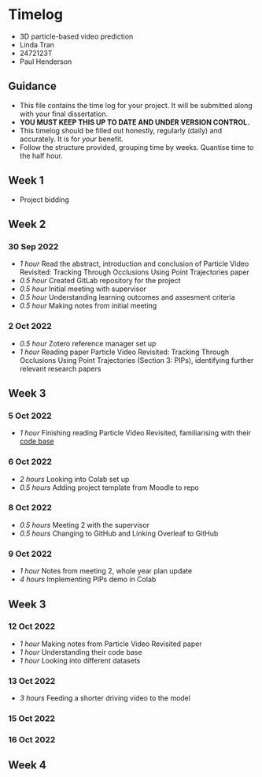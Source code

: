 # Timelog

* 3D particle-based video prediction
* Linda Tran
* 2472123T
* Paul Henderson

## Guidance

* This file contains the time log for your project. It will be submitted along with your final dissertation.
* **YOU MUST KEEP THIS UP TO DATE AND UNDER VERSION CONTROL.**
* This timelog should be filled out honestly, regularly (daily) and accurately. It is for *your* benefit.
* Follow the structure provided, grouping time by weeks.  Quantise time to the half hour.

## Week 1

* Project bidding 

## Week 2

### 30 Sep 2022

* *1 hour* Read the abstract, introduction and conclusion of Particle Video Revisited: Tracking Through Occlusions Using Point Trajectories paper
* *0.5 hour* Created GitLab repository for the project
* *0.5 hour* Initial meeting with supervisor
* *0.5 hour* Understanding learning outcomes and assesment criteria
* *0.5 hour* Making notes from initial meeting

### 2 Oct 2022
* *0.5 hour* Zotero reference manager set up
* *1 hour* Reading paper Particle Video Revisited: Tracking Through Occlusions Using Point Trajectories (Section 3: PIPs), identifying further relevant research papers

## Week 3

### 5 Oct 2022
* *1 hour* Finishing reading Particle Video Revisited, familiarising with their [code base](https://github.com/aharley/pips)

### 6 Oct 2022
* *2 hours* Looking into Colab set up
* *0.5 hours* Adding project template from Moodle to repo

### 8 Oct 2022
* *0.5 hours* Meeting 2 with the supervisor
* *0.5 hours* Changing to GitHub and Linking Overleaf to GitHub

### 9 Oct 2022
* *1 hour* Notes from meeting 2, whole year plan update
* *4 hours* Implementing PIPs demo in Colab

## Week 3

### 12 Oct 2022
* *1 hour* Making notes from Particle Video Revisited paper
* *1 hour* Understanding their code base
* *1 hour* Looking into different datasets

### 13 Oct 2022
* *3 hours* Feeding a shorter driving video to the model

### 15 Oct 2022

### 16 Oct 2022

## Week 4
